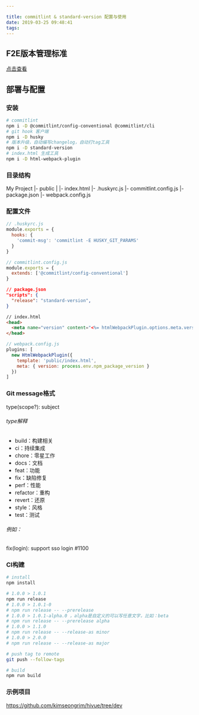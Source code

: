 ```yaml
---

title: commitlint & standard-version 配置与使用
date: 2019-03-25 09:48:41
tags:
---
```


F2E版本管理标准
---
[点击查看](https://www.icloud.com/keynote/0x4LpFsy0Kgpd46Nnyh0i-34Q#F2E_%E7%89%88%E6%9C%AC%E6%8E%A7%E5%88%B6)

部署与配置
---

### 安装

```bash
# commitlint
npm i -D @commitlint/config-conventional @commitlint/cli
# git hook 客户端
npm i -D husky
# 版本升级，自动编写changelog，自动打tag工具
npm i -D standard-version
# index.html 生成工具
npm i -D html-webpack-plugin
```

### 目录结构

My Project
|- public
| |- index.html
|- .huskyrc.js
|- commitlint.config.js
|- package.json
|- webpack.config.js

### 配置文件

```javascript
// .huskyrc.js
module.exports = {
  hooks: {
    'commit-msg': 'commitlint -E HUSKY_GIT_PARAMS'
  }
}
```

```javascript
// commitlint.config.js
module.exports = {
  extends: ['@commitlint/config-conventional']
}
```

```json
// package.json
"scripts": {
  "release": "standard-version",
}
```

```html
// index.html
<head>
  <meta name="version" content="<%= htmlWebpackPlugin.options.meta.version %>">
</head>
```

```javascript
// webpack.config.js
plugins: [
  new HtmlWebpackPlugin({
    template: 'public/index.html',
    meta: { version: process.env.npm_package_version }
  })
]
```

### Git message格式

type(scope?): subject

###### type解释
* build：构建相关
* ci：持续集成
* chore：零星工作
* docs：文档
* feat：功能
* fix：缺陷修复
* perf：性能
* refactor：重构
* revert：还原
* style：风格
* test：测试

###### 例如： 
fix(login): support sso login #1100

### CI构建

```bash
# install
npm install

# 1.0.0 > 1.0.1
npm run release
# 1.0.0 > 1.0.1-0
# npm run release -- --prerelease
# 1.0.0 > 1.0.1-alpha.0 ，alpha是自定义的可以写任意文字，比如：beta
# npm run release -- --prerelease alpha
# 1.0.0 > 1.1.0
# npm run release -- --release-as minor
# 1.0.0 > 2.0.0
# npm run release -- --release-as major

# push tag to remote
git push --follow-tags

# build
npm run build
```

### 示例项目

https://github.com/kimseongrim/hivue/tree/dev

